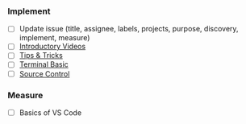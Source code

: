 ### Implement
- [ ] Update issue (title, assignee, labels, projects, purpose, discovery, implement, measure)
- [ ] [Introductory Videos](https://code.visualstudio.com/docs/getstarted/introvideos)
- [ ] [Tips & Tricks](https://code.visualstudio.com/docs/getstarted/tips-and-tricks)
- [ ] [Terminal Basic](https://code.visualstudio.com/docs/terminal/basics)
- [ ] [Source Control](https://code.visualstudio.com/docs/sourcecontrol/overview)

### Measure
- [ ] Basics of VS Code

<!-- Duration: 1d -->